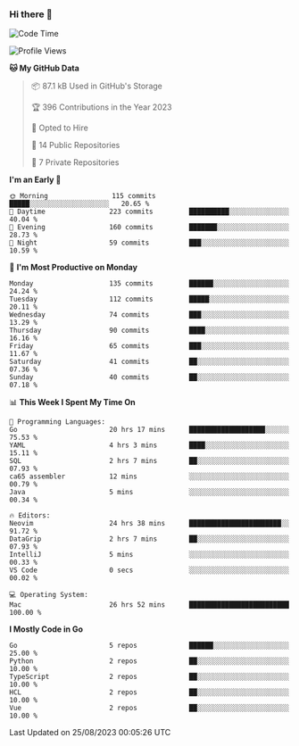 ### Hi there 👋
<!--![visitors](https://visitor-badge.glitch.me/badge?page_id=d0zingcat)-->
<!--
**d0zingcat/d0zingcat** is a ✨ _special_ ✨ repository because its `README.md` (this file) appears on your GitHub profile.

Here are some ideas to get you started:

- 🔭 I’m currently working on ...
- 🌱 I’m currently learning ...
- 👯 I’m looking to collaborate on ...
- 🤔 I’m looking for help with ...
- 💬 Ask me about ...
- 📫 How to reach me: ...
- 😄 Pronouns: ...
- ⚡ Fun fact: ...
-->
<!--START_SECTION:waka-->
![Code Time](http://img.shields.io/badge/Code%20Time-2%2C967%20hrs%2025%20mins-blue)

![Profile Views](http://img.shields.io/badge/Profile%20Views-0-blue)

**🐱 My GitHub Data** 

> 📦 87.1 kB Used in GitHub's Storage 
 > 
> 🏆 396 Contributions in the Year 2023
 > 
> 💼 Opted to Hire
 > 
> 📜 14 Public Repositories 
 > 
> 🔑 7 Private Repositories 
 > 
**I'm an Early 🐤** 

```text
🌞 Morning                115 commits         █████░░░░░░░░░░░░░░░░░░░░   20.65 % 
🌆 Daytime                223 commits         ██████████░░░░░░░░░░░░░░░   40.04 % 
🌃 Evening                160 commits         ███████░░░░░░░░░░░░░░░░░░   28.73 % 
🌙 Night                  59 commits          ███░░░░░░░░░░░░░░░░░░░░░░   10.59 % 
```
📅 **I'm Most Productive on Monday** 

```text
Monday                   135 commits         ██████░░░░░░░░░░░░░░░░░░░   24.24 % 
Tuesday                  112 commits         █████░░░░░░░░░░░░░░░░░░░░   20.11 % 
Wednesday                74 commits          ███░░░░░░░░░░░░░░░░░░░░░░   13.29 % 
Thursday                 90 commits          ████░░░░░░░░░░░░░░░░░░░░░   16.16 % 
Friday                   65 commits          ███░░░░░░░░░░░░░░░░░░░░░░   11.67 % 
Saturday                 41 commits          ██░░░░░░░░░░░░░░░░░░░░░░░   07.36 % 
Sunday                   40 commits          ██░░░░░░░░░░░░░░░░░░░░░░░   07.18 % 
```


📊 **This Week I Spent My Time On** 

```text
💬 Programming Languages: 
Go                       20 hrs 17 mins      ███████████████████░░░░░░   75.53 % 
YAML                     4 hrs 3 mins        ████░░░░░░░░░░░░░░░░░░░░░   15.11 % 
SQL                      2 hrs 7 mins        ██░░░░░░░░░░░░░░░░░░░░░░░   07.93 % 
ca65 assembler           12 mins             ░░░░░░░░░░░░░░░░░░░░░░░░░   00.79 % 
Java                     5 mins              ░░░░░░░░░░░░░░░░░░░░░░░░░   00.34 % 

🔥 Editors: 
Neovim                   24 hrs 38 mins      ███████████████████████░░   91.72 % 
DataGrip                 2 hrs 7 mins        ██░░░░░░░░░░░░░░░░░░░░░░░   07.93 % 
IntelliJ                 5 mins              ░░░░░░░░░░░░░░░░░░░░░░░░░   00.33 % 
VS Code                  0 secs              ░░░░░░░░░░░░░░░░░░░░░░░░░   00.02 % 

💻 Operating System: 
Mac                      26 hrs 52 mins      █████████████████████████   100.00 % 
```

**I Mostly Code in Go** 

```text
Go                       5 repos             ██████░░░░░░░░░░░░░░░░░░░   25.00 % 
Python                   2 repos             ██░░░░░░░░░░░░░░░░░░░░░░░   10.00 % 
TypeScript               2 repos             ██░░░░░░░░░░░░░░░░░░░░░░░   10.00 % 
HCL                      2 repos             ██░░░░░░░░░░░░░░░░░░░░░░░   10.00 % 
Vue                      2 repos             ██░░░░░░░░░░░░░░░░░░░░░░░   10.00 % 
```




 Last Updated on 25/08/2023 00:05:26 UTC
<!--END_SECTION:waka-->

